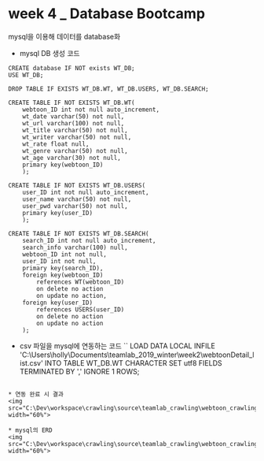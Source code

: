 # week 4 _ Database Bootcamp
mysql을 이용해 데이터를 database화

* mysql DB 생성 코드
```
CREATE database IF NOT exists WT_DB;
USE WT_DB;

DROP TABLE IF EXISTS WT_DB.WT, WT_DB.USERS, WT_DB.SEARCH;

CREATE TABLE IF NOT EXISTS WT_DB.WT(
	webtoon_ID int not null auto_increment,
    wt_date varchar(50) not null,
    wt_url varchar(100) not null,
    wt_title varchar(50) not null,
    wt_writer varchar(50) not null,
    wt_rate float null,
    wt_genre varchar(50) not null,
    wt_age varchar(30) not null,
    primary key(webtoon_ID)
    );

CREATE TABLE IF NOT EXISTS WT_DB.USERS(
	user_ID int not null auto_increment,
    user_name varchar(50) not null,
    user_pwd varchar(50) not null,
    primary key(user_ID)
    );
    
CREATE TABLE IF NOT EXISTS WT_DB.SEARCH(
	search_ID int not null auto_increment,
    search_info varchar(100) null,
    webtoon_ID int not null,
    user_ID int not null,
    primary key(search_ID),
    foreign key(webtoon_ID)
		references WT(webtoon_ID)
        on delete no action
        on update no action,
	foreign key(user_ID)
		references USERS(user_ID)
        on delete no action
        on update no action
	);
  ```
  
  * csv 파일을 mysql에 연동하는 코드
  ``
 LOAD DATA LOCAL INFILE 'C:\Users\holly\Documents\teamlab_2019_winter\week2\webtoonDetail_list.csv'
INTO TABLE WT_DB.WT
CHARACTER SET utf8
FIELDS TERMINATED BY ','
IGNORE 1 ROWS;
```

* 연동 완료 시 결과
<img src="C:\Dev\workspace\crawling\source\teamlab_crawling\webtoon_crawling\week4\img_mysql_1.png" width="60%">

* mysql의 ERD
<img src="C:\Dev\workspace\crawling\source\teamlab_crawling\webtoon_crawling\week4\img_mysql_2.png" width="60%">
